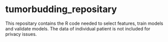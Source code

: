 # tumorbudding_repositary

This repositary contains the R code needed to select features, train models and validate models. The data of individual patient is not included for privacy issues.
